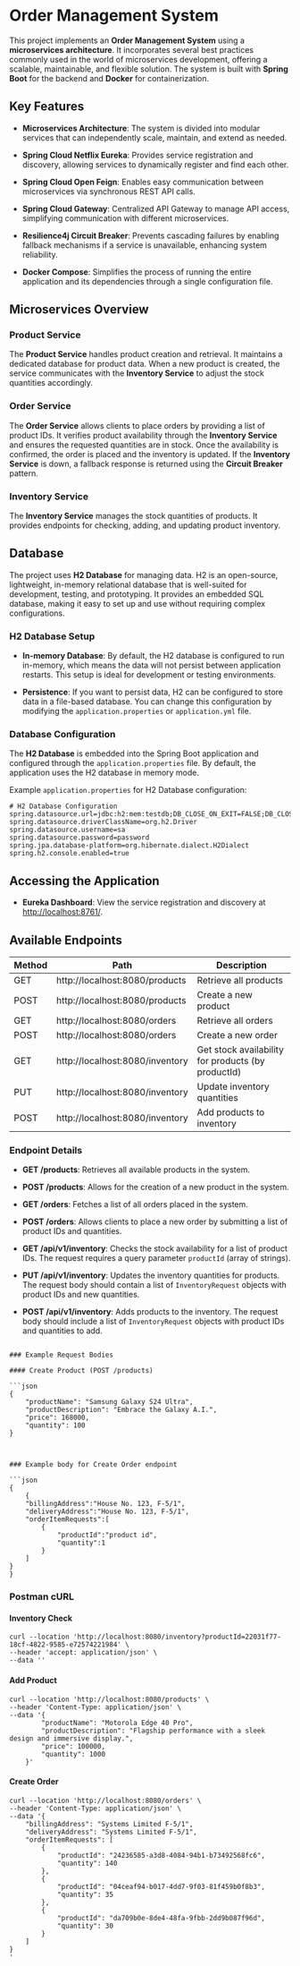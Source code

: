 # Order Management System

This project implements an **Order Management System** using a **microservices architecture**. It incorporates several best practices commonly used in the world of microservices development, offering a scalable, maintainable, and flexible solution. The system is built with **Spring Boot** for the backend and **Docker** for containerization.

## Key Features

- **Microservices Architecture**: The system is divided into modular services that can independently scale, maintain, and extend as needed.

- **Spring Cloud Netflix Eureka**: Provides service registration and discovery, allowing services to dynamically register and find each other.

- **Spring Cloud Open Feign**: Enables easy communication between microservices via synchronous REST API calls.

- **Spring Cloud Gateway**: Centralized API Gateway to manage API access, simplifying communication with different microservices.

- **Resilience4j Circuit Breaker**: Prevents cascading failures by enabling fallback mechanisms if a service is unavailable, enhancing system reliability.

- **Docker Compose**: Simplifies the process of running the entire application and its dependencies through a single configuration file.

## Microservices Overview

### Product Service

The **Product Service** handles product creation and retrieval. It maintains a dedicated database for product data. When a new product is created, the service communicates with the **Inventory Service** to adjust the stock quantities accordingly.

### Order Service

The **Order Service** allows clients to place orders by providing a list of product IDs. It verifies product availability through the **Inventory Service** and ensures the requested quantities are in stock. Once the availability is confirmed, the order is placed and the inventory is updated. If the **Inventory Service** is down, a fallback response is returned using the **Circuit Breaker** pattern.

### Inventory Service

The **Inventory Service** manages the stock quantities of products. It provides endpoints for checking, adding, and updating product inventory.


## Database

The project uses **H2 Database** for managing data. H2 is an open-source, lightweight, in-memory relational database that is well-suited for development, testing, and prototyping. It provides an embedded SQL database, making it easy to set up and use without requiring complex configurations.

### H2 Database Setup

- **In-memory Database**: By default, the H2 database is configured to run in-memory, which means the data will not persist between application restarts. This setup is ideal for development or testing environments.

- **Persistence**: If you want to persist data, H2 can be configured to store data in a file-based database. You can change this configuration by modifying the `application.properties` or `application.yml` file.

### Database Configuration

The **H2 Database** is embedded into the Spring Boot application and configured through the `application.properties` file. By default, the application uses the H2 database in memory mode.

Example `application.properties` for H2 Database configuration:

```properties
# H2 Database Configuration
spring.datasource.url=jdbc:h2:mem:testdb;DB_CLOSE_ON_EXIT=FALSE;DB_CLOSE_DELAY=-1
spring.datasource.driverClassName=org.h2.Driver
spring.datasource.username=sa
spring.datasource.password=password
spring.jpa.database-platform=org.hibernate.dialect.H2Dialect
spring.h2.console.enabled=true
```


## Accessing the Application

- **Eureka Dashboard**: View the service registration and discovery at [http://localhost:8761/](http://localhost:8761/).

## Available Endpoints


| Method | Path                              | Description                                    |
|--------|-----------------------------------|------------------------------------------------|
| GET    | http://localhost:8080/products    | Retrieve all products                          |
| POST   | http://localhost:8080/products    | Create a new product                           |
| GET    | http://localhost:8080/orders      | Retrieve all orders                            |
| POST   | http://localhost:8080/orders      | Create a new order                             |
| GET    | http://localhost:8080/inventory   | Get stock availability for products (by productId) |
| PUT    | http://localhost:8080/inventory   | Update inventory quantities                    |
| POST   | http://localhost:8080/inventory   | Add products to inventory                      |


### Endpoint Details

- **GET /products**: Retrieves all available products in the system.

- **POST /products**: Allows for the creation of a new product in the system.

- **GET /orders**: Fetches a list of all orders placed in the system.

- **POST /orders**: Allows clients to place a new order by submitting a list of product IDs and quantities.

- **GET /api/v1/inventory**: Checks the stock availability for a list of product IDs. The request requires a query parameter `productId` (array of strings).

- **PUT /api/v1/inventory**: Updates the inventory quantities for products. The request body should contain a list of `InventoryRequest` objects with product IDs and new quantities.

- **POST /api/v1/inventory**: Adds products to the inventory. The request body should include a list of `InventoryRequest` objects with product IDs and quantities to add.
```

### Example Request Bodies

#### Create Product (POST /products)

```json
{
    "productName": "Samsung Galaxy S24 Ultra",
    "productDescription": "Embrace the Galaxy A.I.",
    "price": 168000,
    "quantity": 100
}



### Example body for Create Order endpoint

```json
{
    {
    "billingAddress":"House No. 123, F-5/1",
    "deliveryAddress":"House No. 123, F-5/1",
    "orderItemRequests":[
        {
            "productId":"product id",
            "quantity":1
        }
    ]
}
}
```
### Postman cURL

#### Inventory Check

```curl
curl --location 'http://localhost:8080/inventory?productId=22031f77-18cf-4822-9585-e72574221984' \
--header 'accept: application/json' \
--data ''
```
#### Add Product

```curl
curl --location 'http://localhost:8080/products' \
--header 'Content-Type: application/json' \
--data '{
        "productName": "Motorola Edge 40 Pro",
        "productDescription": "Flagship performance with a sleek design and immersive display.",
        "price": 100000,
        "quantity": 1000
    }'
```

#### Create Order

```curl
curl --location 'http://localhost:8080/orders' \
--header 'Content-Type: application/json' \
--data '{
    "billingAddress": "Systems Limited F-5/1",
    "deliveryAddress": "Systems Limited F-5/1",
    "orderItemRequests": [
        {
            "productId": "24236585-a3d8-4084-94b1-b73492568fc6",
            "quantity": 140
        },
        {
            "productId": "04ceaf94-b017-4dd7-9f03-81f459b0f8b3",
            "quantity": 35
        },
        {
            "productId": "da709b0e-8de4-48fa-9fbb-2dd9b087f96d",
            "quantity": 30
        }
    ]
}
'
```
